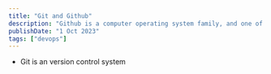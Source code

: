 ```yaml
---
title: "Git and Github"
description: "Github is a computer operating system family, and one of the most prominent examples of free software and open source development."
publishDate: "1 Oct 2023"
tags: ["devops"]
---
```



- Git is an version control system 